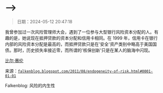 <!--yml

所以，仅在 10 年内，一个主要资产类别从最安全变成了最危险。核保（信用风险最低和首付金额）、违约事件损失假设（新的法律风险）、'支付意愿'以及抵押品价格波动性都发生了显著变化。也许这一切都是内生的，抵押贷款这样的'安全'资产必须变得具有风险，因为每个人--投资者、抵押贷款发行人、房屋建筑商、立法者、非营利组织--都把它视为实现各种目标的工具。

类别：未分类

-->

# -->

> 日期：2024-05-12 20:47:18

我曾参加过一次风险管理师大会，遇到了一位参与大型银行风险资本分配的人。有趣的是，她说现在抵押贷款的资本分配和信用卡相同。在 1999 年，信用卡在银行内部的风险资本分配是最高的，而抵押贷款只是在'安全'资产类别中略高于美国国债。那时，历史损失率接近零，而所谓的'核保创新'只是在某人的脑海中闪现。

[比尔·赛伦](http://falkenblog.blogspot.com/2008/09/success-through-failure.html)

来源：[`falkenblog.blogspot.com/2011/08/endogeneity-of-risk.html#0001-01-01`](http://falkenblog.blogspot.com/2011/08/endogeneity-of-risk.html#0001-01-01)

Falkenblog: 风险的内生性
